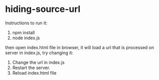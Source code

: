 # hiding-source-url

Instructions to run it:
1. npm install
2. node index.js

then open index.html file in browser, it will load a url that is processed on server in index.js, try changing it:
1. Change the url in index.js
2. Restart the server.
3. Reload index.html file

